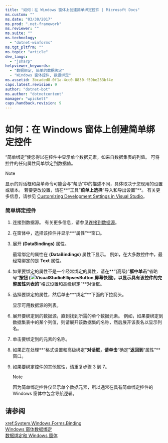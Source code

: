 ```yaml
---
title: "如何：在 Windows 窗体上创建简单绑定控件 | Microsoft Docs"
ms.custom: ""
ms.date: "03/30/2017"
ms.prod: ".net-framework"
ms.reviewer: ""
ms.suite: ""
ms.technology: 
  - "dotnet-winforms"
ms.tgt_pltfrm: ""
ms.topic: "article"
dev_langs: 
  - "jsharp"
helpviewer_keywords: 
  - "数据绑定, 简单的数据绑定"
  - "Windows 窗体控件, 数据绑定"
ms.assetid: 3bcaded8-0f1a-4cc0-8830-f59be253bf4e
caps.latest.revision: 9
author: "dotnet-bot"
ms.author: "dotnetcontent"
manager: "wpickett"
caps.handback.revision: 9
---
```

# 如何：在 Windows 窗体上创建简单绑定控件
“简单绑定”使您得以在控件中显示单个数据元素，如来自数据集表的列值。  可将控件的任何属性简单绑定到数据值。  
  
> [!NOTE]
>  显示的对话框和菜单命令可能会与“帮助”中的描述不同，具体取决于您现用的设置或版本。  若要更改设置，请在**“工具”**菜单上选择**“导入和导出设置”**。  有关更多信息，请参见 [Customizing Development Settings in Visual Studio](http://msdn.microsoft.com/zh-cn/22c4debb-4e31-47a8-8f19-16f328d7dcd3)。  
  
### 简单绑定控件  
  
1.  连接到数据源。  有关更多信息，请参见[连接到数据源](../../../docs/framework/data/adonet/connecting-to-a-data-source.md)。  
  
2.  在窗体中，选择该控件并显示**“属性”**窗口。  
  
3.  展开 **\(DataBindings\)** 属性。  
  
     最常绑定的属性在 **\(DataBindings\)** 属性下显示。  例如，在大多数控件中，最经常绑定的是 **Text** 属性。  
  
4.  如果要绑定的属性不是一个经常绑定的属性，请在**“\(高级\)”**框中单击**“省略号”**按钮 \(![VisualStudioEllipsesButton 屏幕快照](../../../docs/framework/winforms/media/vbellipsesbutton.png "vbEllipsesButton")\)，以显示具有该控件的完整属性列表的**“格式设置和高级绑定”**对话框。  
  
5.  选择要绑定的属性，然后单击**“绑定”**下面的下拉箭头。  
  
     显示可用数据源的列表。  
  
6.  展开要绑定到的数据源，直到找到所需的单个数据元素。  例如，如果要绑定到数据集表中的某个列值，则请展开该数据集的名称，然后展开该表名以显示列名。  
  
7.  单击要绑定到的元素的名称。  
  
8.  如果正在处理**“格式设置和高级绑定”**对话框，请单击**“确定”**返回到**“属性”**窗口。  
  
9. 如果要绑定控件的其他属性，请重复步骤 3 到 7。  
  
    > [!NOTE]
    >  因为简单绑定控件仅显示单个数据元素，所以通常在具有简单绑定控件的 Windows 窗体中包含导航逻辑。  
  
## 请参阅  
 <xref:System.Windows.Forms.Binding>   
 [Windows 窗体数据绑定](../../../docs/framework/winforms/windows-forms-data-binding.md)   
 [数据绑定和 Windows 窗体](../../../docs/framework/winforms/data-binding-and-windows-forms.md)